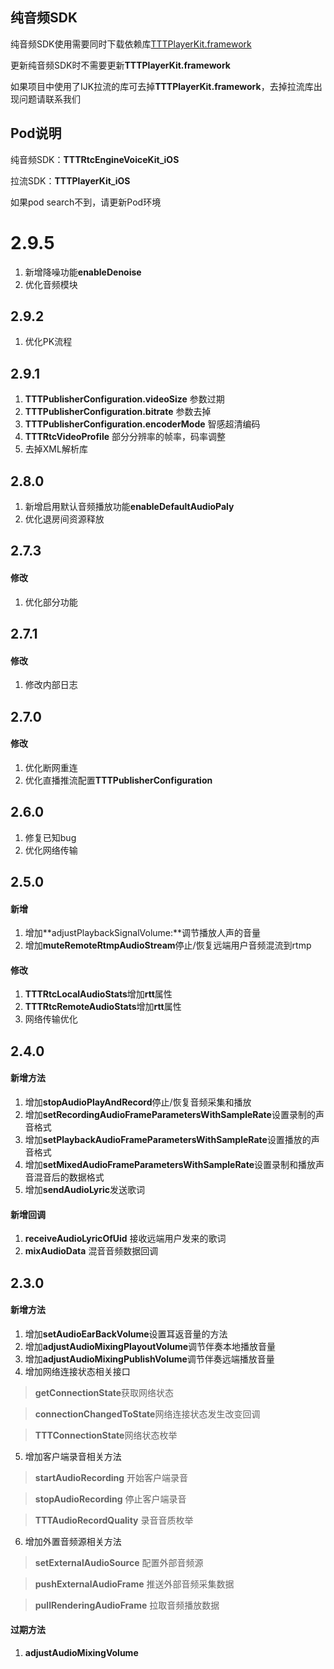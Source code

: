 ## 纯音频SDK

纯音频SDK使用需要同时下载依赖库[TTTPlayerKit.framework](https://github.com/santiyun/TTTPlayerKit_iOS)

更新纯音频SDK时不需要更新**TTTPlayerKit.framework**

如果项目中使用了IJK拉流的库可去掉**TTTPlayerKit.framework**，去掉拉流库出现问题请联系我们

## Pod说明

纯音频SDK：**TTTRtcEngineVoiceKit_iOS** 

拉流SDK：**TTTPlayerKit_iOS** 

如果pod search不到，请更新Pod环境




# 2.9.5

1. 新增降噪功能**enableDenoise**
2. 优化音频模块




## 2.9.2

1. 优化PK流程



## 2.9.1

1. **TTTPublisherConfiguration.videoSize** 参数过期
2. **TTTPublisherConfiguration.bitrate** 参数去掉
3. **TTTPublisherConfiguration.encoderMode** 智感超清编码
4. **TTTRtcVideoProfile** 部分分辨率的帧率，码率调整
5. 去掉XML解析库

## 2.8.0

1. 新增启用默认音频播放功能**enableDefaultAudioPaly**
2. 优化退房间资源释放

## 2.7.3

#### 修改

1. 优化部分功能

## 2.7.1

#### 修改

1. 修改内部日志

## 2.7.0

#### 修改

1. 优化断网重连
2. 优化直播推流配置**TTTPublisherConfiguration**

## 2.6.0

1. 修复已知bug
2. 优化网络传输

## 2.5.0

#### 新增

1. 增加**adjustPlaybackSignalVolume:**调节播放人声的音量
2. 增加**muteRemoteRtmpAudioStream**停止/恢复远端用户音频混流到rtmp

#### 修改

1. **TTTRtcLocalAudioStats**增加**rtt**属性
2. **TTTRtcRemoteAudioStats**增加**rtt**属性
3. 网络传输优化

## 2.4.0

#### 新增方法

1. 增加**stopAudioPlayAndRecord**停止/恢复音频采集和播放
2. 增加**setRecordingAudioFrameParametersWithSampleRate**设置录制的声音格式
3. 增加**setPlaybackAudioFrameParametersWithSampleRate**设置播放的声音格式
4. 增加**setMixedAudioFrameParametersWithSampleRate**设置录制和播放声音混音后的数据格式
5. 增加**sendAudioLyric**发送歌词

#### 新增回调

1. **receiveAudioLyricOfUid** 接收远端用户发来的歌词
2. **mixAudioData** 混音音频数据回调


## 2.3.0


#### 新增方法

1. 增加**setAudioEarBackVolume**设置耳返音量的方法
2. 增加**adjustAudioMixingPlayoutVolume**调节伴奏本地播放音量
3. 增加**adjustAudioMixingPublishVolume**调节伴奏远端播放音量
4. 增加网络连接状态相关接口

 > **getConnectionState**获取网络状态

 > **connectionChangedToState**网络连接状态发生改变回调

 > **TTTConnectionState**网络状态枚举


5. 增加客户端录音相关方法

 > **startAudioRecording** 开始客户端录音

 > **stopAudioRecording** 停止客户端录音

 > **TTTAudioRecordQuality** 录音音质枚举

6. 增加外置音频源相关方法

 > **setExternalAudioSource** 配置外部音频源

 > **pushExternalAudioFrame** 推送外部音频采集数据

 > **pullRenderingAudioFrame** 拉取音频播放数据
 
#### 过期方法

1. **adjustAudioMixingVolume**
